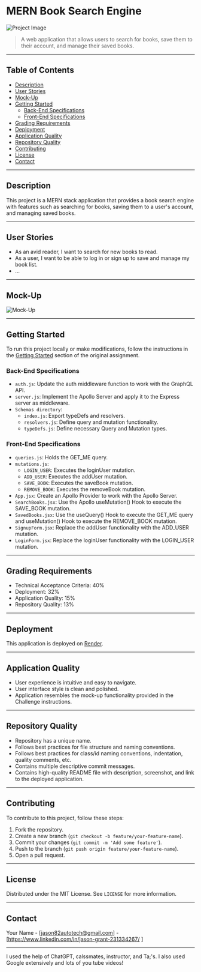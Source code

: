
# MERN Book Search Engine

![Project Image](url_to_project_image)

> A web application that allows users to search for books, save them to their account, and manage their saved books.

---

## Table of Contents

- [Description](#description)
- [User Stories](#user-stories)
- [Mock-Up](#mock-up)
- [Getting Started](#getting-started)
  - [Back-End Specifications](#back-end-specifications)
  - [Front-End Specifications](#front-end-specifications)
- [Grading Requirements](#grading-requirements)
- [Deployment](#deployment)
- [Application Quality](#application-quality)
- [Repository Quality](#repository-quality)
- [Contributing](#contributing)
- [License](#license)
- [Contact](#contact)

---

## Description

This project is a MERN stack application that provides a book search engine with features such as searching for books, saving them to a user's account, and managing saved books.

---

## User Stories

- As an avid reader, I want to search for new books to read.
- As a user, I want to be able to log in or sign up to save and manage my book list.
- ...

---

## Mock-Up

![Mock-Up](url_to_mock_up_animation)

---

## Getting Started

To run this project locally or make modifications, follow the instructions in the [Getting Started](#getting-started) section of the original assignment.

### Back-End Specifications

- `auth.js`: Update the auth middleware function to work with the GraphQL API.
- `server.js`: Implement the Apollo Server and apply it to the Express server as middleware.
- `Schemas directory`:
  - `index.js`: Export typeDefs and resolvers.
  - `resolvers.js`: Define query and mutation functionality.
  - `typeDefs.js`: Define necessary Query and Mutation types.

### Front-End Specifications

- `queries.js`: Holds the GET_ME query.
- `mutations.js`:
  - `LOGIN_USER`: Executes the loginUser mutation.
  - `ADD_USER`: Executes the addUser mutation.
  - `SAVE_BOOK`: Executes the saveBook mutation.
  - `REMOVE_BOOK`: Executes the removeBook mutation.
- `App.jsx`: Create an Apollo Provider to work with the Apollo Server.
- `SearchBooks.jsx`: Use the Apollo useMutation() Hook to execute the SAVE_BOOK mutation.
- `SavedBooks.jsx`: Use the useQuery() Hook to execute the GET_ME query and useMutation() Hook to execute the REMOVE_BOOK mutation.
- `SignupForm.jsx`: Replace the addUser functionality with the ADD_USER mutation.
- `LoginForm.jsx`: Replace the loginUser functionality with the LOGIN_USER mutation.

---

## Grading Requirements

- Technical Acceptance Criteria: 40%
- Deployment: 32%
- Application Quality: 15%
- Repository Quality: 13%

---

## Deployment

This application is deployed on [Render](url_to_live_application).

---

## Application Quality

- User experience is intuitive and easy to navigate.
- User interface style is clean and polished.
- Application resembles the mock-up functionality provided in the Challenge instructions.

---

## Repository Quality

- Repository has a unique name.
- Follows best practices for file structure and naming conventions.
- Follows best practices for class/id naming conventions, indentation, quality comments, etc.
- Contains multiple descriptive commit messages.
- Contains high-quality README file with description, screenshot, and link to the deployed application.

---

## Contributing

To contribute to this project, follow these steps:

1. Fork the repository.
2. Create a new branch (`git checkout -b feature/your-feature-name`).
3. Commit your changes (`git commit -m 'Add some feature'`).
4. Push to the branch (`git push origin feature/your-feature-name`).
5. Open a pull request.

---

## License

Distributed under the MIT License. See `LICENSE` for more information.

---

## Contact

Your Name - [jason82autotech@gmail.com] - [https://www.linkedin.com/in/jason-grant-231334267/
]

---
I used the help of ChatGPT, calssmates, instructor, and Ta;'s. I also used Google extensively and lots of you tube videos!

